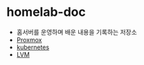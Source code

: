 # homelab-doc

- 홈서버를 운영하며 배운 내용을 기록하는 저장소
- [Proxmox](Proxmox)
- [kubernetes](kubernetes)
- [LVM](lvm)
